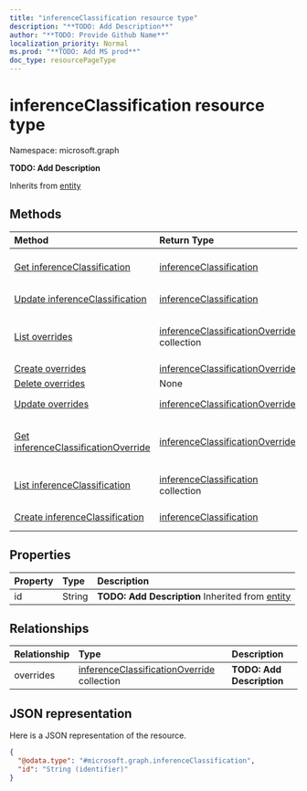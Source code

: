 ```yaml
---
title: "inferenceClassification resource type"
description: "**TODO: Add Description**"
author: "**TODO: Provide Github Name**"
localization_priority: Normal
ms.prod: "**TODO: Add MS prod**"
doc_type: resourcePageType
---
```


# inferenceClassification resource type


Namespace: microsoft.graph

**TODO: Add Description**


Inherits from [entity](../resources/entity.md)

## Methods
|Method|Return Type|Description|
|:---|:---|:---|
|[Get inferenceClassification](../api/inferenceclassification-get.md)|[inferenceClassification](../resources/inferenceclassification.md)|Read properties and relationships of an [inferenceClassification](../resources/inferenceclassification.md) object.|
|[Update inferenceClassification](../api/inferenceclassification-update.md)|[inferenceClassification](../resources/inferenceclassification.md)|Update the properties of a [inferenceClassification](../resources/inferenceclassification.md) object.|
|[List overrides](../api/inferenceclassification-list-overrides.md)|[inferenceClassificationOverride](../resources/inferenceclassificationoverride.md) collection|Get the inferenceClassificationOverrides from the overrides navigation property.|
|[Create overrides](../api/inferenceclassification-post-overrides.md)|[inferenceClassificationOverride](../resources/inferenceclassificationoverride.md)|Create a new overrides object.|
|[Delete overrides](../api/inferenceclassification-delete-overrides.md)|None|Delete an overrides object.|
|[Update overrides](../api/inferenceclassification-update-overrides.md)|[inferenceClassificationOverride](../resources/inferenceclassificationoverride.md)|Update the properties of an overrides object.|
|[Get inferenceClassificationOverride](../api/inferenceclassificationoverride-get.md)|[inferenceClassificationOverride](../resources/inferenceclassificationoverride.md)|Read properties and relationships of an [inferenceClassificationOverride](../resources/inferenceclassificationoverride.md) object.|
|[List inferenceClassification](../api/user-list-inferenceclassification.md)|[inferenceClassification](../resources/inferenceclassification.md) collection|Get the inferenceClassifications from the inferenceClassification navigation property.|
|[Create inferenceClassification](../api/user-post-inferenceclassification.md)|[inferenceClassification](../resources/inferenceclassification.md)|Create a new inferenceClassification object.|

## Properties
|Property|Type|Description|
|:---|:---|:---|
|id|String|**TODO: Add Description** Inherited from [entity](../resources/entity.md)|

## Relationships
|Relationship|Type|Description|
|:---|:---|:---|
|overrides|[inferenceClassificationOverride](../resources/inferenceclassificationoverride.md) collection|**TODO: Add Description**|

## JSON representation
Here is a JSON representation of the resource.
<!-- {
  "blockType": "resource",
  "keyProperty": "id",
  "@odata.type": "microsoft.graph.inferenceClassification",
  "baseType": "microsoft.graph.entity",
  "openType": false
}
-->
``` json
{
  "@odata.type": "#microsoft.graph.inferenceClassification",
  "id": "String (identifier)"
}
```

